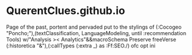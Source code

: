 # QuerentClues.github.io
Page of the past, portent and pervaded put to the stylings of (:Cocogeo "Poncho;"),(textClassification,  LanguageModeling, until :recommendation Tools) w/"Analysis >< Analytics"&&macroSchema
Preserve freeVerse (:historetica "&"),(:callTypes (:extra _) as :Ff:SEO./) 
ofc opt
ini
